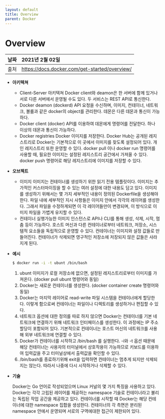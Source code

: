 ```yaml
---
layout: default
title: Overview
parent: Docker
---
```


# Overview

| 날짜 | 2021년 2월 02일 |
|:----------|:-------------------------------------|
| 출처 | https://docs.docker.com/get-started/overview/ |

- **아키텍쳐**
    - Client-Server 아키텍쳐
    Docker client와 deamon은 한 서버에 함께 있거나 서로 다른 서버에서 운영될 수도 있다. 두 서비스는 REST API로 통신한다.
    - Docker deamon (dockerd)
    API 요청을 수신하며, 이미지, 컨테이너, 네트워크, 볼륨과 같은 docker의 object를 관리한다. 데몬은 다른 데몬과 통신이 가능하다.
    - Docker client (docker)
    API를 이용하여 데몬에게 명령어를 전달한다. 하나 이상의 데몬과 통신이 가능하다.
    - Docker registries
    Docker 이미지를 저장한다. Docker Hub는 공개된 레지스트리로 Docker는 기본적으로 이 곳에서 이미지를 찾도록 설정되어 있다. 개인 레지스트리 또한 운영할 수 있다. docker pull 이나 docker run 명령어를 사용할 때, 필요한 이미지는 설정된 레지스트리 공간에서 가져올 수 있다. docker push 명령어로 해당 레지스트리에 이미지를 저장할 수 있다.
- **오브젝트**
    - 이미지
    이미지는 컨테이너를 생성하기 위한 읽기 전용 템플릿이다. 이미지는 추가적인 커스터마이징을 할 수 있는 여러 설정에 대한 내용도 담고 있다. 이미지를 생성하기 위해서는 몇 가지 세부적인 내용이 정의된 Dockerfile을 생성해야 한다. 파일 내에 세부적인 지시 사항들은 이미지 안에서 각각의 레이어를 생성한다. 그래서 파일을 수정하게되면 이 각 레이어들만이 변경되며, 이 방식으로 이미지 파일을 가볍게 유지할 수 있다.
    - 컨테이너
    실행가능한 이미지 인스턴스로 API나 CLI를 통해 생성, 삭제, 시작, 멈춤 등이 가능하다. 호스트 머신과 다른 컨테이너로부터 네트워크, 저장소, 시스템적 요소들을 독립적으로 운영할 수 있다. 컨테이너는 이미지와 설정 값들로 만들어진다. 컨테이너가 삭제되면 영구적인 저장소에 저장되지 않은 값들은 사라지게 된다.
- **예시**

    ```bash
    $ docker run -i -t ubunt /bin/bash
    ```

    1. ubunt 이미지가 로컬 저장소에 없으면, 설정된 레지스트리로부터 이미지를 가져온다.
    (docker pull ubunt 명령어와 동일)
    2. Docker는 새로운 컨테이너를 생성한다.
    (docker container create 명령어와 동일)
    3. Docker는 마지막 레이어로 read-write 파일 시스템을 컨테이너에게 할당한다. 이렇게 함으로써 컨테이너는 파일이나 디렉토리를 생성하거나 편집할 수 있다.
    4. 네트워크 옵션에 대한 정의를 따로 하지 않으면 Docker는 컨테이너를 기본 네트워크에 연결하기 위해 네트워크 인터페이스를 생성한다. 이 과정에는 IP 주소 할당이 포함되어 있다. 기본적으로 컨테이너는 호스트 머신의 네트워크를 사용해 외부 네트워크에 연결할 수 있다.
    5. Docker가 컨테이너를 시작하고 /bin/bash 를 실행한다. -i와 -t 옵션 때문에 해당 컨테이너는 사용자의 터미널에서 상호작용이 가능하므로 키보드를 이용하여 입력값을 주고 터미널상에서 출력값을 확인할 수 있다. 
    6. /bin/bash를 종료하기위해 exit을 입력하면 컨테이너는 멈추게 되지만 삭제되지는 않는다. 따라서 나중에 다시 시작하거나 삭제할 수 있다.
- **기술**

    Docker는 Go 언어로 작성되었으며 Linux 커널의 몇 가지 특징을 사용하고 있다. Docker는 각각 고립된 레이어를 제공하는 namespace  기술로 컨테이너라고 불리는 독립된 작업 공간을 제공하고 있다. 컨테이너를 시작할 때 Docker는 해당 컨테이너에 대한 namespace 집합을 생성한다. 컨테이너의 각 측면은 분리된 namespace 안에서 운영되며 서로의 구역에대한 접근이 제한되어 있다.
